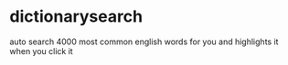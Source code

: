 dictionarysearch
================

auto search 4000 most common english words for you and highlights it when you click it
